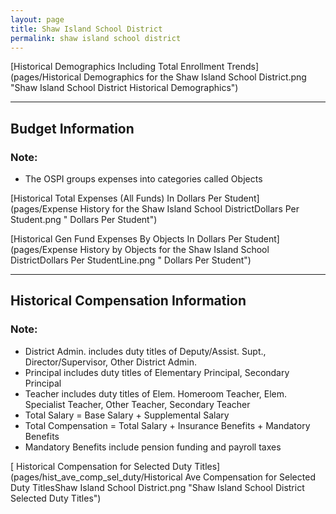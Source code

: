 ```yaml
---
layout: page
title: Shaw Island School District
permalink: shaw island school district
---
```



[Historical Demographics Including Total Enrollment Trends](pages/Historical Demographics for the Shaw Island School District.png "Shaw Island School District Historical Demographics")

___

## Budget Information
### Note:
- The OSPI groups expenses into categories called Objects

[Historical Total Expenses (All Funds) In Dollars Per Student](pages/Expense History for the Shaw Island School DistrictDollars Per Student.png " Dollars Per Student")

[Historical Gen Fund Expenses By Objects In Dollars Per Student](pages/Expense History by Objects for the Shaw Island School DistrictDollars Per StudentLine.png " Dollars Per Student")


___

## Historical Compensation Information
### Note:
- District Admin. includes duty titles of Deputy/Assist. Supt., Director/Supervisor, Other District Admin.
- Principal includes duty titles of Elementary Principal, Secondary Principal
- Teacher includes duty titles of Elem. Homeroom Teacher, Elem. Specialist Teacher, Other Teacher, Secondary Teacher
- Total Salary = Base Salary + Supplemental Salary
- Total Compensation = Total Salary + Insurance Benefits + Mandatory Benefits
- Mandatory Benefits include pension funding and payroll taxes

[ Historical Compensation for Selected Duty Titles](pages/hist_ave_comp_sel_duty/Historical Ave Compensation for Selected Duty TitlesShaw Island School District.png "Shaw Island School District Selected Duty Titles")

